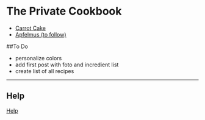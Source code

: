 # The Private Cookbook
- [Carrot Cake](https://theprivatecookbook.github.io/2022/04/11/Carrot-Cake.html)
- [Apfelmus (to follow)]()

##To Do
- personalize colors
- add first post with foto and incredient list
- create list of all recipes

---

## Help
[Help](https://theprivatecookbook.github.io/other/help.html)